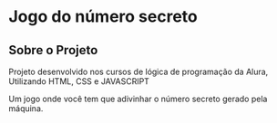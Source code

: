 <h1>Jogo do número secreto</h1>
<h2>Sobre o Projeto</h2>
<p>Projeto desenvolvido nos cursos de lógica de programação da Alura, Utilizando HTML, CSS e JAVASCRIPT</p>
<p>Um jogo onde você tem que adivinhar o número secreto gerado pela máquina.</p>
